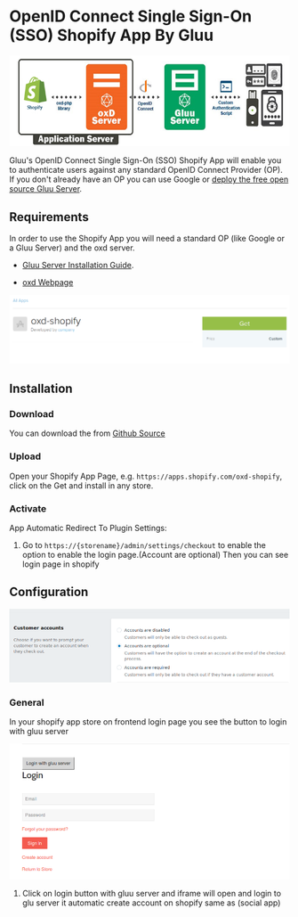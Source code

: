 # OpenID Connect Single Sign-On (SSO) Shopify App By Gluu

![image](../img/plugin.png)

Gluu's OpenID Connect Single Sign-On (SSO) Shopify App will enable you to 
authenticate users against any standard OpenID Connect Provider (OP). 
If you don't already have an OP you can use Google or 
[deploy the free open source Gluu Server](https://gluu.org/docs/ce/3.0.1/installation-guide/install/).  

## Requirements
In order to use the Shopify App you will need a standard OP (like Google or a Gluu Server) and the oxd server.

* [Gluu Server Installation Guide](https://gluu.org/docs/ce/3.0.1/installation-guide/install/).

* [oxd Webpage](https://oxd.gluu.org)

![General](../img/apps.png) 
## Installation
 
### Download

You can download the from [Github Source](https://github.com/GluuFederation/shopify-oxd-plugin)

### Upload
Open your Shopify App Page, e.g. `https://apps.shopify.com/oxd-shopify`, click on the Get and install in any store.

### Activate 

App Automatic Redirect To Plugin Settings:
 
1. Go to `https://{storename}/admin/settings/checkout` to enable the option to enable the login page.(Account are optional)
Then you can see login page in shopify

## Configuration
![image](../img/account.png)
### General
 
In your shopify app store on frontend login page you see the button to login with gluu server

![General](../img/login.png) 

1. Click on login button with gluu server and iframe will open and login to glu server it automatic create account on shopify same as (social app)



